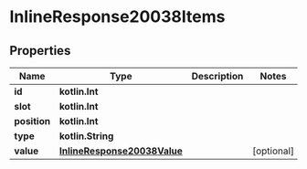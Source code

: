
# InlineResponse20038Items

## Properties
Name | Type | Description | Notes
------------ | ------------- | ------------- | -------------
**id** | **kotlin.Int** |  | 
**slot** | **kotlin.Int** |  | 
**position** | **kotlin.Int** |  | 
**type** | **kotlin.String** |  | 
**value** | [**InlineResponse20038Value**](InlineResponse20038Value.md) |  |  [optional]



